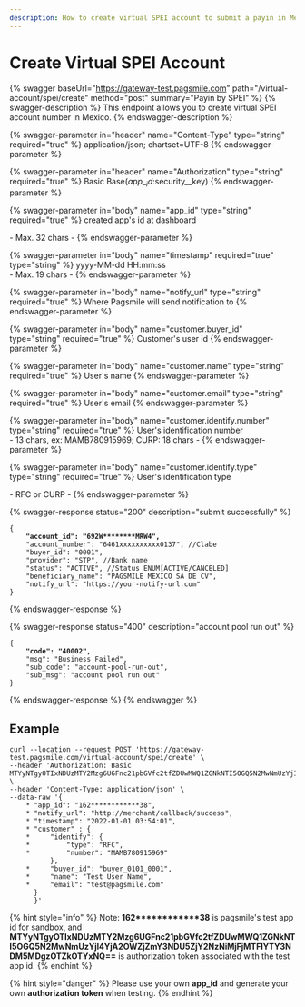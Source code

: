 ```yaml
---
description: How to create virtual SPEI account to submit a payin in Mexico.
---
```


# Create Virtual SPEI Account

{% swagger baseUrl="https://gateway-test.pagsmile.com" path="/virtual-account/spei/create" method="post" summary="Payin by SPEI" %}
{% swagger-description %}
This endpoint allows you to create virtual SPEI account number in Mexico.
{% endswagger-description %}

{% swagger-parameter in="header" name="Content-Type" type="string" required="true" %}
application/json; chartset=UTF-8
{% endswagger-parameter %}

{% swagger-parameter in="header" name="Authorization" type="string" required="true" %}
Basic Base($app\__id:$security\__key)
{% endswagger-parameter %}

{% swagger-parameter in="body" name="app_id" type="string" required="true" %}
created app's id at dashboard

\- Max. 32 chars -
{% endswagger-parameter %}

{% swagger-parameter in="body" name="timestamp" required="true" type="string" %}
yyyy-MM-dd HH:mm:ss\
\- Max. 19 chars -
{% endswagger-parameter %}

{% swagger-parameter in="body" name="notify_url" type="string" required="true" %}
Where Pagsmile will send notification to
{% endswagger-parameter %}

{% swagger-parameter in="body" name="customer.buyer_id" type="string" required="true" %}
Customer's user id
{% endswagger-parameter %}

{% swagger-parameter in="body" name="customer.name" type="string" required="true" %}
User's name
{% endswagger-parameter %}

{% swagger-parameter in="body" name="customer.email" type="string" required="true" %}
User's email
{% endswagger-parameter %}

{% swagger-parameter in="body" name="customer.identify.number" type="string" required="true" %}
User's identification number\
\- 13 chars, ex: MAMB780915969; CURP: 18 chars -
{% endswagger-parameter %}

{% swagger-parameter in="body" name="customer.identify.type" type="string" required="true" %}
User's identification type

\- RFC  or CURP -
{% endswagger-parameter %}

{% swagger-response status="200" description="submit successfully" %}
<pre><code>{
<strong>    "account_id": "692W********MRW4",
</strong>    "account_number": "6461xxxxxxxxxx0137", //Clabe
    "buyer_id": "0001",
    "provider": "STP", //Bank name
    "status": "ACTIVE", //Status ENUM[ACTIVE/CANCELED]
    "beneficiary_name": "PAGSMILE MEXICO SA DE CV",
    "notify_url": "https://your-notify-url.com"
}
</code></pre>
{% endswagger-response %}

{% swagger-response status="400" description="account pool run out" %}
<pre><code>{
<strong>    "code": "40002",
</strong>    "msg": "Business Failed",
    "sub_code": "account-pool-run-out",
    "sub_msg": "account pool run out"
}
</code></pre>
{% endswagger-response %}
{% endswagger %}

## Example

```
curl --location --request POST 'https://gateway-test.pagsmile.com/virtual-account/spei/create' \
--header 'Authorization: Basic MTYyNTgyOTIxNDUzMTY2Mzg6UGFnc21pbGVfc2tfZDUwMWQ1ZGNkNTI5OGQ5N2MwNmUzYjI4YjA2OWZjZmY3NDU5ZjY2NzNiMjFjMTFlYTY3NDM5MDgzOTZkOTYxNQ==' \
--header 'Content-Type: application/json' \
--data-raw '{
    * "app_id": "162************38",
    * "notify_url": "http://merchant/callback/success",
    * "timestamp": "2022-01-01 03:54:01",
    * "customer" : {
    *     "identify": {
    *         "type": "RFC",
    *         "number": "MAMB780915969"
          },
    *     "buyer_id": "buyer_0101_0001",
    *     "name": "Test User Name",
    *     "email": "test@pagsmile.com"
      }
      }'
```

{% hint style="info" %}
Note:  **162\*\*\*\*\*\*\*\*\*\*\*\*38** is pagsmile's test app id for sandbox, and **MTYyNTgyOTIxNDUzMTY2Mzg6UGFnc21pbGVfc2tfZDUwMWQ1ZGNkNTI5OGQ5N2MwNmUzYjI4YjA2OWZjZmY3NDU5ZjY2NzNiMjFjMTFlYTY3NDM5MDgzOTZkOTYxNQ==** is authorization token associated with the test app id.&#x20;
{% endhint %}

{% hint style="danger" %}
Please use your own **app\_id** and generate your own **authorization token** when testing.
{% endhint %}
